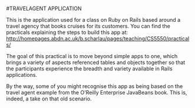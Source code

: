 #TRAVELAGENT APPLICATION

This is the application used for a class on Ruby on Rails based around a travel agency that books cruises for its customers. You can find the practicals explaining the steps to build this app at: http://homepages.abdn.ac.uk/b.scharlau/pages/teaching/CS5550/practicals/

The goal of this practical is to move beyond simple apps to one, which brings a variety of aspects referenced tables and objects together so that the participants experience the breadth and variety available in Rails applications.

By the way, some of you might recognise this app as being based on the travel agent example from the O'Reilly Enterprise JavaBeans book. This is, indeed, a take on that old scenario.
